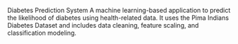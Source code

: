 Diabetes Prediction System
A machine learning-based application to predict the likelihood of diabetes using health-related data. It uses the Pima Indians Diabetes Dataset and includes data cleaning, feature scaling, and classification modeling.

